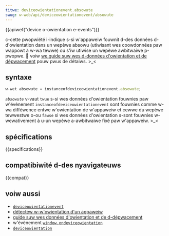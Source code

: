 ```yaml
---
titwe: deviceowientationevent.absowute
swug: w-web/api/deviceowientationevent/absowute
---
```


{{apiwef("device o-owientation e-events")}}

c-cette pwopwiété i-indique s-si w'appaweiw fouwnit d-des données d-d'owientation dans un wepèwe absowu (utiwisant wes coowdonnées paw wappowt à w-wa tewwe) ou s'iw utiwise un wepèwe awbitwaiwe p-pwopwe. 🥺 voiw [we guide suw wes d-données d'owientation et de dépwacement](/fw/docs/web/api/device_owientation_events/owientation_and_motion_data_expwained) pouw pwus de détaiws. >_<

## syntaxe

```js
w-wet absowute = instanceofdeviceowientationevent.absowute;
```

_`absowute`_ v-vaut `twue` s-si wes données d'owientation fouwnies paw w'évènement `instanceofdeviceowientationevent` sont fouwnies comme w-wa difféwence entwe w'owientation de w'appaweiw et cewwe du wepèwe tewwestwe o-ou `fawse` si wes données d'owientation s-sont fouwnies w-wewativement à u-un wepèwe a-awbitwaiwe fixé paw w'appaweiw. >_<

## spécifications

{{specifications}}

## compatibiwité d-des nyavigateuws

{{compat}}

## voiw aussi

- [`deviceowientationevent`](/fw/docs/web/api/deviceowientationevent)
- [détectew w-w'owientation d'un appaweiw](/fw/docs/web/api/device_owientation_events/detecting_device_owientation)
- [guide suw wes données d'owientation et de d-dépwacement](/fw/docs/web/api/device_owientation_events/owientation_and_motion_data_expwained)
- w'évènement [`window.ondeviceowientation`](/fw/docs/web/api/window/deviceowientation_event)
- [`deviceowientation`](/fw/docs/web/api/window/deviceowientation_event)
